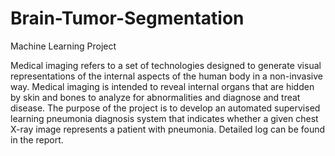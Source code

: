 # Brain-Tumor-Segmentation
Machine Learning Project

Medical imaging refers to a set of technologies designed to generate visual representations of the internal aspects of the human body in a non-invasive way. Medical imaging is intended to reveal internal organs that are hidden by skin and bones to analyze for abnormalities and diagnose and treat disease. The purpose of the project is to develop an automated supervised learning pneumonia diagnosis system that indicates whether a given chest X-ray image represents a patient with pneumonia. Detailed log can be found in the report.

